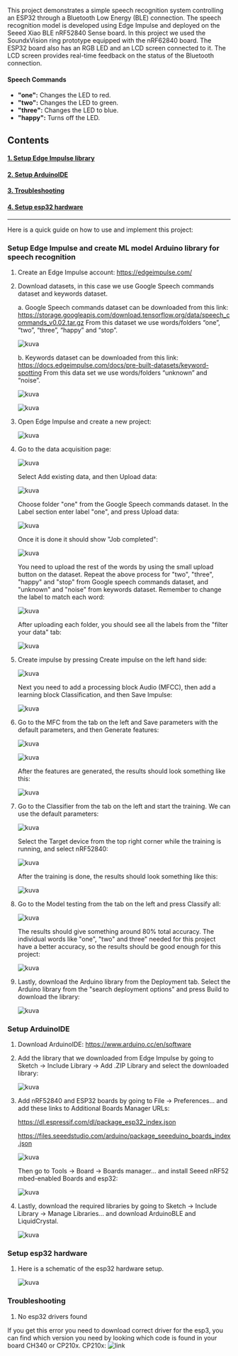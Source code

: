 This project demonstrates a simple speech recognition system controlling an ESP32 through a Bluetooth Low Energy (BLE) connection. The speech recognition model is developed using Edge Impulse and deployed on the Seeed Xiao BLE nRF52840 Sense board. In this project we used the SoundxVision ring prototype equipped with the nRF62840 board. The ESP32 board also has an RGB LED and an LCD screen connected to it. The LCD screen provides real-time feedback on the status of the Bluetooth connection.

#### Speech Commands

- **"one":** Changes the LED to red.
- **"two":** Changes the LED to green.
- **"three":** Changes the LED to blue.
- **"happy":** Turns off the LED.

## Contents

#### [1. Setup Edge Impulse library](#setup-edge-impulse-and-create-ml-model-arduino-library-for-speech-recognition)
#### [2. Setup ArduinoIDE](#setup-arduinoide)
#### [3. Troubleshooting](#troubleshooting)
#### [4. Setup esp32 hardware](#Setup-esp32-hardware)

---

Here is a quick guide on how to use and implement this project:

### Setup Edge Impulse and create ML model Arduino library for speech recognition

1. Create an Edge Impulse account: https://edgeimpulse.com/
2. Download datasets, in this case we use Google Speech commands dataset and keywords dataset.
   
   a. Google Speech commands dataset can be downloaded from this link:
   https://storage.googleapis.com/download.tensorflow.org/data/speech_commands_v0.02.tar.gz From this dataset we use words/folders “one”, “two”, “three”, “happy” and “stop”.

   ![kuva](https://github.com/LasseRapo/nRF52840-SpeechRecogniton-BLE/assets/71126392/e2211aa3-76e2-4f13-9cda-33a267c09062)

   b. Keywords dataset can be downloaded from this link:
   https://docs.edgeimpulse.com/docs/pre-built-datasets/keyword-spotting From this data set we use words/folders “unknown” and “noise”.

   ![kuva](https://github.com/LasseRapo/nRF52840-SpeechRecogniton-BLE/assets/71126392/141937a1-2a64-4f38-9c05-f0e116b3bcde)

   ![kuva](https://github.com/LasseRapo/nRF52840-SpeechRecogniton-BLE/assets/71126392/a1342f01-719f-4e6e-8f0b-0fb50601995f)

3. Open Edge Impulse and create a new project:

   ![kuva](https://github.com/LasseRapo/nRF52840-SpeechRecogniton-BLE/assets/71126392/4cbafda3-28e1-4ea0-9d06-c7ddbc76d9c9)

4. Go to the data acquisition page:

   ![kuva](https://github.com/LasseRapo/nRF52840-SpeechRecogniton-BLE/assets/71126392/f85830ce-86ee-436e-926f-46addb80cf1f)

   Select Add existing data, and then Upload data:

   ![kuva](https://github.com/LasseRapo/nRF52840-SpeechRecogniton-BLE/assets/71126392/df5f5fd4-dd76-4c44-afc7-ef48422f31af)

   Choose folder "one" from the Google Speech commands dataset. In the Label section enter label "one", and press Upload data:

   ![kuva](https://github.com/LasseRapo/nRF52840-SpeechRecogniton-BLE/assets/71126392/76ed28b4-e8c6-4b0a-b2ac-734663e9ca68)

   Once it is done it should show "Job completed":

   ![kuva](https://github.com/LasseRapo/nRF52840-SpeechRecogniton-BLE/assets/71126392/75e65e5a-2473-4aa7-86b6-d63b5b5e7ff2)

   You need to upload the rest of the words by using the small upload button on the dataset. Repeat the above process for "two", "three", "happy" and "stop" from Google speech commands dataset, and "unknown" and "noise" from keywords dataset. Remember to change the label to match each word:

   ![kuva](https://github.com/LasseRapo/nRF52840-SpeechRecogniton-BLE/assets/71126392/b11f97a2-aef7-4506-aaaf-5ab353eb6f62)

   After uploading each folder, you should see all the labels from the "filter your data" tab:

   ![kuva](https://github.com/LasseRapo/nRF52840-SpeechRecogniton-BLE/assets/71126392/60bcb9e0-e42b-422e-b286-717618eea046)

5. Create impulse by pressing Create impulse on the left hand side:

   ![kuva](https://github.com/LasseRapo/nRF52840-SpeechRecogniton-BLE/assets/71126392/5479a188-ead4-4807-a6ef-4a123036d559)

   Next you need to add a processing block Audio (MFCC), then add a learning block Classification, and then Save Impulse:

   ![kuva](https://github.com/LasseRapo/nRF52840-SpeechRecogniton-BLE/assets/71126392/c1b20c7e-d8c8-4608-ac0e-478e252cf607)

6. Go to the MFC from the tab on the left and Save parameters with the default parameters, and then Generate features:

   ![kuva](https://github.com/LasseRapo/nRF52840-SpeechRecogniton-BLE/assets/71126392/3cafc424-d201-43af-9798-0d9f2f3114b4)

   ![kuva](https://github.com/LasseRapo/nRF52840-SpeechRecogniton-BLE/assets/71126392/d81003ce-a298-402a-a6b0-71b4cec01b1f)

   After the features are generated, the results should look something like this:

   ![kuva](https://github.com/LasseRapo/nRF52840-SpeechRecogniton-BLE/assets/71126392/15aa597e-13d6-4073-b493-d8786b632be6)

7. Go to the Classifier from the tab on the left and start the training. We can use the default parameters:

   ![kuva](https://github.com/LasseRapo/nRF52840-SpeechRecogniton-BLE/assets/71126392/9aeceaab-086a-40b9-ac2f-1672d2337b80)

   Select the Target device from the top right corner while the training is running, and select nRF52840:

   ![kuva](https://github.com/LasseRapo/nRF52840-SpeechRecogniton-BLE/assets/71126392/fc55f7d7-f571-41ea-9c4e-3f815c7c3015)

   After the training is done, the results should look something like this:

   ![kuva](https://github.com/LasseRapo/nRF52840-SpeechRecogniton-BLE/assets/71126392/87a8b502-d8d0-4a01-a1b1-3105b341b3c9)

8. Go to the Model testing from the tab on the left and press Classify all:

   ![kuva](https://github.com/LasseRapo/nRF52840-SpeechRecogniton-BLE/assets/71126392/e5d32706-28b4-46df-bf8e-2c3d4a96d35f)

   The results should give something around 80% total accuracy. The individual words like "one", "two" and three" needed for this project have a better accuracy, so the results should be good enough for this project:

   ![kuva](https://github.com/LasseRapo/nRF52840-SpeechRecogniton-BLE/assets/71126392/a73adb1d-07e5-4619-9e52-e6ca462277be)

9. Lastly, download the Arduino library from the Deployment tab. Select the Arduino library from the "search deployment options" and press Build to download the library:

   ![kuva](https://github.com/LasseRapo/nRF52840-SpeechRecogniton-BLE/assets/71126392/558f9492-b9b7-44de-917c-831373701b73)

### Setup ArduinoIDE

1. Download ArduinoIDE: https://www.arduino.cc/en/software
2. Add the library that we downloaded from Edge Impulse by going to Sketch -> Include Library -> Add .ZIP Library and select the downloaded library:

   ![kuva](https://github.com/LasseRapo/nRF52840-SpeechRecogniton-BLE/assets/71126392/fbd45410-29a7-4251-b74a-50d11ae2504c)

3. Add nRF52840 and ESP32 boards by going to File -> Preferences... and add these links to Additional Boards Manager URLs:

   https://dl.espressif.com/dl/package_esp32_index.json

   https://files.seeedstudio.com/arduino/package_seeeduino_boards_index.json

   ![kuva](https://github.com/LasseRapo/nRF52840-SpeechRecogniton-BLE/assets/71126392/e7928a72-25d7-4f4b-8779-76020eaa293c)

   Then go to Tools -> Board -> Boards manager... and install Seeed nRF52 mbed-enabled Boards and esp32:

   ![kuva](https://github.com/LasseRapo/nRF52840-SpeechRecogniton-BLE/assets/71126392/3f7b859b-205e-47da-bdad-2fc4ca1dcfa7)

4. Lastly, download the required libraries by going to Sketch -> Include Library -> Manage Libraries... and download ArduinoBLE and LiquidCrystal.

   ![kuva](https://github.com/LasseRapo/nRF52840-SpeechRecogniton-BLE/assets/71126392/bfb8f7b0-797d-4c64-9d0d-93f2f5d70be8)

### Setup esp32 hardware

1. Here is a schematic of the esp32 hardware setup.
   
   ![kuva](https://github.com/LasseRapo/nRF52840-SpeechRecogniton-BLE/assets/107210277/812d867e-d08b-49eb-990d-9cb9c9da2b60)

### Troubleshooting

1. No esp32 drivers found

  If you get this error you need to download correct driver for the esp3, you can find which version you need by looking which code is found in your board CH340 or CP210x.
  CP210x: ![link](https://www.silabs.com/developers/usb-to-uart-bridge-vcp-drivers?tab=downloads)
